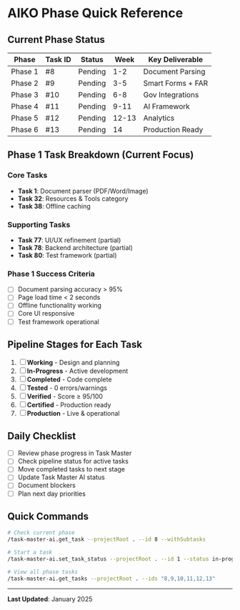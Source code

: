 # AIKO Phase Quick Reference

## Current Phase Status

| Phase | Task ID | Status | Week | Key Deliverable |
|-------|---------|--------|------|-----------------|
| Phase 1 | #8 | Pending | 1-2 | Document Parsing |
| Phase 2 | #9 | Pending | 3-5 | Smart Forms + FAR |
| Phase 3 | #10 | Pending | 6-8 | Gov Integrations |
| Phase 4 | #11 | Pending | 9-11 | AI Framework |
| Phase 5 | #12 | Pending | 12-13 | Analytics |
| Phase 6 | #13 | Pending | 14 | Production Ready |

## Phase 1 Task Breakdown (Current Focus)

### Core Tasks
- **Task 1**: Document parser (PDF/Word/Image)
- **Task 32**: Resources & Tools category
- **Task 38**: Offline caching

### Supporting Tasks
- **Task 77**: UI/UX refinement (partial)
- **Task 78**: Backend architecture (partial)
- **Task 80**: Test framework (partial)

### Phase 1 Success Criteria
- [ ] Document parsing accuracy > 95%
- [ ] Page load time < 2 seconds
- [ ] Offline functionality working
- [ ] Core UI responsive
- [ ] Test framework operational

## Pipeline Stages for Each Task

1. ☐ **Working** - Design and planning
2. ☐ **In-Progress** - Active development
3. ☐ **Completed** - Code complete
4. ☐ **Tested** - 0 errors/warnings
5. ☐ **Verified** - Score ≥ 95/100
6. ☐ **Certified** - Production ready
7. ☐ **Production** - Live & operational

## Daily Checklist

- [ ] Review phase progress in Task Master
- [ ] Check pipeline status for active tasks
- [ ] Move completed tasks to next stage
- [ ] Update Task Master AI status
- [ ] Document blockers
- [ ] Plan next day priorities

## Quick Commands

```bash
# Check current phase
/task-master-ai.get_task --projectRoot . --id 8 --withSubtasks

# Start a task
/task-master-ai.set_task_status --projectRoot . --id 1 --status in-progress

# View all phase tasks
/task-master-ai.get_tasks --projectRoot . --ids "8,9,10,11,12,13"
```

---
**Last Updated**: January 2025